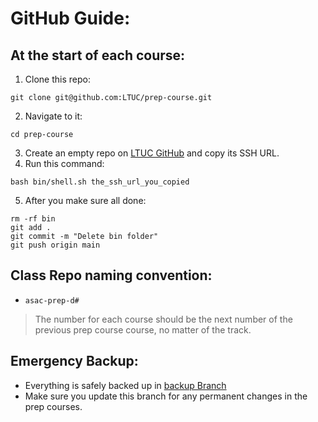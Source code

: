 # GitHub Guide:

## At the start of each course: 
1. Clone this repo:
```
git clone git@github.com:LTUC/prep-course.git
```
2. Navigate to it:
```
cd prep-course
```
3. Create an empty repo on [LTUC GitHub](https://github.com/LTUC) and copy its SSH URL.
4. Run this command:
```
bash bin/shell.sh the_ssh_url_you_copied
```
5. After you make sure all done:
```
rm -rf bin
git add .
git commit -m "Delete bin folder"
git push origin main
```
## Class Repo naming convention:
- `asac-prep-d#`

> The number for each course should be the next number of the previous prep course course, no matter of the track.


## Emergency Backup:
- Everything is safely backed up in [backup Branch](https://github.com/LTUC/prep-course/tree/backup)
- Make sure you update this branch for any permanent changes in the prep courses.